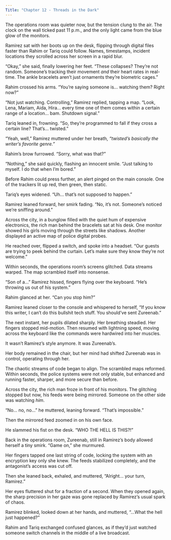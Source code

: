 ```yaml
---
Title: "Chapter 12 - Threads in the Dark"
---
```


The operations room was quieter now, but the tension clung to the air. The clock on the wall ticked past 11 p.m., and the only light came from the blue glow of the monitors.

Ramirez sat with her boots up on the desk, flipping through digital files faster than Rahim or Tariq could follow. Names, timestamps, incident locations they scrolled across her screen in a rapid blur.

“Okay,” she said, finally lowering her feet. “These collapses? They’re not random. Someone’s tracking their movement *and* their heart rates in real-time. The ankle bracelets aren’t just ornaments they’re biometric cages.”

Rahim crossed his arms. “You’re saying someone is... watching them? Right now?”

“Not just watching. Controlling,” Ramirez replied, tapping a map. “Look, Lena, Mariam, Aida, Hira... every time one of them comes within a certain range of a location... bam. Shutdown signal.”

Tariq leaned in, frowning. “So, they’re programmed to fall if they cross a certain line? That’s... twisted.”

“Yeah, well,” Ramirez muttered under her breath, *“twisted’s basically the writer’s favorite genre.”*

Rahim’s brow furrowed. “Sorry, what was that?”

“Nothing,” she said quickly, flashing an innocent smile. “Just talking to myself. I do that when I’m bored.”

Before Rahim could press further, an alert pinged on the main console. One of the trackers lit up red, then green, then static.

Tariq’s eyes widened. “Uh... that’s not supposed to happen.”

Ramirez leaned forward, her smirk fading. “No, it’s not. Someone’s noticed we’re sniffing around.”

Across the city, in a bunglow filled with the quiet hum of expensive electronics, the rich man behind the bracelets sat at his desk. One monitor showed his girls moving through the streets like shadows. Another displayed an active map of police digital probes.

He reached over, flipped a switch, and spoke into a headset. “Our guests are trying to peek behind the curtain. Let’s make sure they know they’re not welcome.”

Within seconds, the operations room’s screens glitched. Data streams warped. The map scrambled itself into nonsense.

“Son of a...” Ramirez hissed, fingers flying over the keyboard. “He’s throwing us out of his system.”

Rahim glanced at her. “Can you stop him?”

Ramirez leaned closer to the console and whispered to herself, “If you know this writer, I can’t do this bullshit tech stuff. You should’ve sent Zureenab.”

The next instant, her pupils dilated sharply. Her breathing steadied. Her fingers stopped mid-motion. Then resumed with lightning speed, moving across the keyboard like the commands were hardwired into her muscles.

It wasn’t Ramirez’s style anymore.
It was Zureenab’s.

Her body remained in the chair, but her mind had shifted Zureenab was in control, operating through her.

The chaotic streams of code began to align. The scrambled maps reformed. Within seconds, the police systems were not only stable, but enhanced and running faster, sharper, and more secure than before.

Across the city, the rich man froze in front of his monitors. The glitching stopped but now, his feeds were being mirrored. Someone on the other side was watching *him*.

“No... no, no...” he muttered, leaning forward. “That’s impossible.”

Then the mirrored feed zoomed in on his own face.

He slammed his fist on the desk. “WHO THE HELL IS THIS?!”

Back in the operations room, Zureenab, still in Ramirez’s body allowed herself a tiny smirk. “Game on,” she murmured.

Her fingers tapped one last string of code, locking the system with an encryption key only she knew. The feeds stabilized completely, and the antagonist’s access was cut off.

Then she leaned back, exhaled, and muttered, “Alright... your turn, Ramirez.”

Her eyes fluttered shut for a fraction of a second. When they opened again, the sharp precision in her gaze was gone replaced by Ramirez’s usual spark of chaos.

Ramirez blinked, looked down at her hands, and muttered, “...What the hell just happened?”

Rahim and Tariq exchanged confused glances, as if they’d just watched someone switch channels in the middle of a live broadcast.